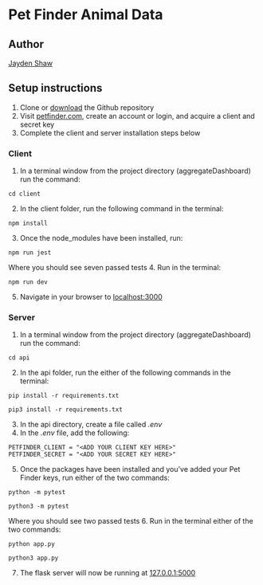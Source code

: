 # Pet Finder Animal Data

## Author
[Jayden Shaw](https://github.com/jshaw990)

## Setup instructions
1. Clone or [download](https://github.com/jshaw990/PetFinderAnimalData/archive/refs/heads/master.zip) the Github repository
2. Visit [petfinder.com](https://www.petfinder.com/developers/v2/docs/#get-animals), create an account or login, and acquire a client and secret key
3. Complete the client and server installation steps below

### Client
1. In a terminal window from the project directory (aggregateDashboard) run the command:
~~~
cd client
~~~
2. In the client folder, run the following command in the terminal:
~~~
npm install
~~~
3. Once the node_modules have been installed, run:
~~~
npm run jest
~~~
Where you should see seven passed tests
4. Run in the terminal: 
~~~
npm run dev
~~~
5. Navigate in your browser to [localhost:3000](http://localhost:3000/)

### Server
1. In a terminal window from the project directory (aggregateDashboard) run the command:
~~~
cd api
~~~
2. In the api folder, run the either of the following commands in the terminal:
~~~
pip install -r requirements.txt
~~~
~~~
pip3 install -r requirements.txt
~~~
3. In the api directory, create a file called *.env*
4. In the *.env* file, add the following: 
~~~
PETFINDER_CLIENT = "<ADD YOUR CLIENT KEY HERE>"
PETFINDER_SECRET = "<ADD YOUR SECRET KEY HERE>"
~~~
5. Once the packages have been installed and you've added your Pet Finder keys, run either of the two commands: 
~~~
python -m pytest
~~~
~~~
python3 -m pytest
~~~
Where you should see two passed tests
6. Run in the terminal either of the two commands:
~~~
python app.py
~~~
~~~
python3 app.py
~~~
7. The flask server will now be running at [127.0.0.1:5000](http://127.0.0.1:5000)